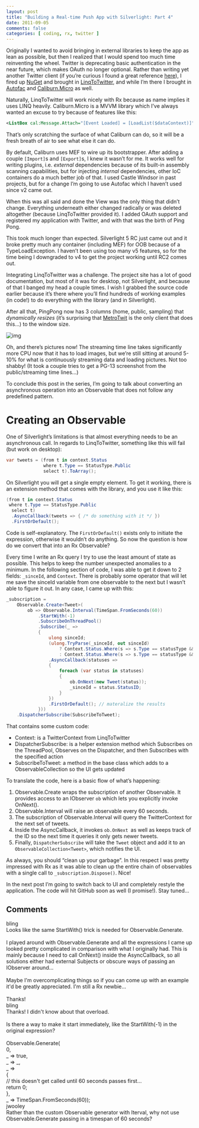 ```yaml
---
layout: post
title: "Building a Real-time Push App with Silverlight: Part 4"
date: 2011-09-05
comments: false
categories: [ coding, rx, twitter ]
---
```

Originally I wanted to avoid bringing in external libraries to keep the app as lean as possible, but then I realized that I would spend too much time reinventing the wheel.  Twitter is deprecating basic authentication in the near future, which makes OAuth no longer optional.  Rather than writing yet another Twitter client (if you’re curious I found a great reference [here](http://chris.59north.com/post/2009/09/16/SilverTweet-e28093-Building-a-Silverlight-Twitter-client-part-1.aspx)), I fired up [NuGet](http://nuget.org/) and brought in [LinqToTwitter](http://linqtotwitter.codeplex.com/), and while I’m there I brought in [Autofac](http://code.google.com/p/autofac/) and [Caliburn.Micro](http://caliburnmicro.codeplex.com/) as well.

Naturally, LinqToTwitter will work nicely with Rx because as name implies it uses LINQ heavily.  Caliburn.Micro is a MVVM library which I’ve always wanted an excuse to try because of features like this:

``` xml
<ListBox cal:Message.Attach="[Event Loaded] = [LoadList($dataContext)]" />
```

That’s only scratching the surface of what Caliburn can do, so it will be a fresh breath of air to see what else it can do.

By default, Caliburn uses MEF to wire up its bootstrapper.  After adding a couple `[Import]`s and `[Export]`s, I knew it wasn’t for me.  It works well for writing plugins, i.e. *external* dependencies because of its built-in assembly scanning capabilities, but for injecting *internal* dependencies, other IoC containers do a much better job of that.  I used Castle Windsor in past projects, but for a change I’m going to use Autofac which I haven’t used since v2 came out.

When this was all said and done the View was the only thing that didn’t change.  Everything underneath either changed radically or was deleted altogether (because LinqToTwitter provided it).  I added OAuth support and registered my application with Twitter, and with that was the birth of Ping Pong.

This took much longer than expected.  Silverlight 5 RC just came out and it broke pretty much any container (including MEF) for OOB because of a TypeLoadException.  I haven’t been using too many v5 features, so for the time being I downgraded to v4 to get the project working until RC2 comes out.

Integrating LinqToTwitter was a challenge.  The project site has a lot of good documentation, but most of it was for desktop, not Silverlight, and because of that I banged my head a couple times.  I wish I grabbed the source code earlier because it’s there where you’ll find hundreds of working examples (in code!) to do everything with the library (and in Silverlight).

After all that, PingPong now has 3 columns (home, public, sampling) that *dynamically resizes* (it’s surprising that [MetroTwit](http://metrotwit.com) is the only client that does this...) to the window size.

![img](http://lh4.ggpht.com/-f1uQ63FwyoI/TmU-fK3WfQI/AAAAAAAAAGc/Y26EvwnXy_4/image_thumb%25255B15%25255D.png?imgmax=800)

Oh, and there’s pictures now!  The streaming time line takes significantly more CPU now that it has to load images, but we’re still sitting at around 5-10% for what is continuously streaming data and loading pictures.  Not too shabby!  (It took a couple tries to get a PG-13 screenshot from the public/streaming time lines...)

To conclude this post in the series, I’m going to talk about converting an asynchronous operation into an Observable that does not follow any predefined pattern.

# Creating an Observable

One of Silverlight’s limitations is that almost everything needs to be an asynchronous call.  In regards to LinqToTwitter, something like this will fail (but work on desktop):

``` csharp
var tweets = (from t in context.Status
              where t.Type == StatusType.Public
              select t).ToArray();
```

On Silverlight you will get a single empty element.  To get it working, there is an extension method that comes with the library, and you use it like this:

``` csharp
(from t in context.Status
 where t.Type == StatusType.Public
  select t)
  .AsyncCallback(tweets => { /* do something with it */ })
  .FirstOrDefault();
```

Code is self-explanatory.  The `FirstOrDefault()` exists only to initiate the expression, otherwise it wouldn’t do anything.  So now the question is how do we convert that into an Rx Observable?

Every time I write an Rx query I try to use the least amount of state as possible.  This helps to keep the number unexpected anomalies to a minimum.  In the following section of code, I was able to get it down to 2 fields: `_sinceId`, and `Context`.  There is probably some operator that will let me save the sinceId variable from one observable to the next but I wasn’t able to figure it out.  In any case, I came up with this:

``` csharp
_subscription =
    Observable.Create<Tweet>(
        ob => Observable.Interval(TimeSpan.FromSeconds(60))
            .StartWith(-1)
            .SubscribeOnThreadPool()
            .Subscribe(_ =>
            {
                ulong sinceId;
                (ulong.TryParse(_sinceId, out sinceId)
                    ? Context.Status.Where(s => s.Type == statusType && s.Count == 200)
                    : Context.Status.Where(s => s.Type == statusType && s.Count == 200 && s.SinceID == sinceId))
                .AsyncCallback(statuses =>
                {
                    foreach (var status in statuses)
                    {
                        ob.OnNext(new Tweet(status));
                        _sinceId = status.StatusID;
                    }
                })
                .FirstOrDefault(); // materalize the results
            }))
    .DispatcherSubscribe(SubscribeToTweet);
```

That contains some custom code:

* Context:  is a TwitterContext from LinqToTwitter 
* DispatcherSubscribe:  is a helper extension method which Subscribes on the ThreadPool, Observes on the Dispatcher, and then Subscribes with the specified action 
* SubscribeToTweet: a method in the base class which adds to a ObservableCollection so the UI gets updated

To translate the code, here is a basic flow of what’s happening:

1. Observable.Create wraps the subscription of another Observable.  It provides access to an IObserver `ob` which lets you explicitly invoke OnNext().
2. Observable.Interval will raise an observable every 60 seconds.
3. The subscription of Observable.Interval will query the TwitterContext for the next set of tweets.
4. Inside the AsyncCallback, it invokes `ob.OnNext `as well as keeps track of the ID so the next time it queries it only gets newer tweets.
5. Finally, `DispatcherSubscribe` will take the `Tweet` object and add it to an `ObservableCollection<Tweet>`, which notifies the UI.

As always, you should “clean up your garbage”.  In this respect I was pretty impressed with Rx as it was able to clean up the entire chain of observables with a single call to `_subscription.Dispose()`.  Nice!

In the next post I’m going to switch back to UI and completely restyle the application.  The code will hit GitHub soon as well (I promise!).  Stay tuned...

<h2>Comments</h2>
<div class='comments'>
<div class='comment'>
<div class='author'>bling</div>
<div class='content'>
Looks like the same StartWith() trick is needed for Observable.Generate.<br /><br />I played around with Observable.Generate and all the expressions I came up looked pretty complicated in comparison with what I originally had.  This is mainly because I need to call OnNext() inside the AsyncCallback, so all solutions either had external Subjects or obscure ways of passing an IObserver around...<br /><br />Maybe I&#39;m overcomplicating things so if you can come up with an example it&#39;d be greatly appreciated.  I&#39;m still a Rx newbie...<br /><br />Thanks!</div>
</div>
<div class='comment'>
<div class='author'>bling</div>
<div class='content'>
Thanks!  I didn&#39;t know about that overload.<br /><br />Is there a way to make it start immediately, like the StartWith(-1) in the original expression?<br /><br />Observable.Generate(<br />   0, <br />   _ =&gt; true,<br />   _ =&gt; _,<br />   _ =&gt;<br />   {<br />     // this doesn&#39;t get called until 60 seconds passes first...<br />     return 0;<br />   }, <br />   _ =&gt; TimeSpan.FromSeconds(60));</div>
</div>
<div class='comment'>
<div class='author'>jwooley</div>
<div class='content'>
Rather than the custom Observable generator with Iterval, why not use Observable.Generate passing in a timespan of 60 seconds?</div>
</div>
</div>
